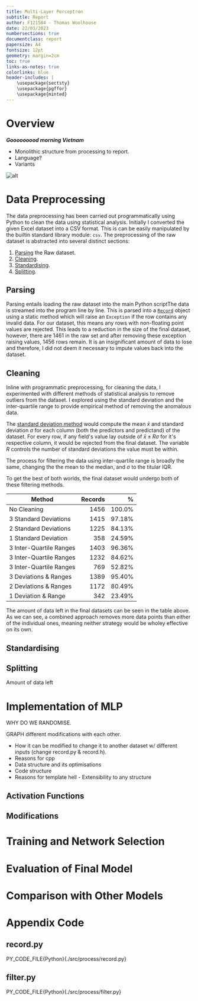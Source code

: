 ```yaml
---
title: Multi-Layer Perceptron
subtitle: Report
author: F121584 - Thomas Woolhouse
date: 22/03/2023
numbersections: true
documentclass: report
papersize: A4
fontsize: 12pt
geometry: margin=2cm
toc: true
links-as-notes: true
colorlinks: blue
header-includes: |
	\usepackage{sectsty}
	\usepackage{pgffor}
	\usepackage{minted}
---
```


# Overview

***Gooooooood morning Vietnam***
- Monolithic structure from processing to report.
- Language?
- Variants

![alt](graph/model/std_dev_3.lin1-9.year_2_1_1.H05.sigmoid.momentum.png)

# Data Preprocessing

The data preprocessing has been carried out programmatically using Python to clean the data using statistical analysis.
Initially I converted the given Excel dataset into a CSV format.
This is can be easily manipulated by the builtin standard library module: `csv`.
The preprocessing of the raw dataset is abstracted into several distinct sections:

1. [Parsing](#parsing) the Raw dataset.
2. [Cleaning](#cleaning).
3. [Standardising](#standardising).
4. [Splitting](#splitting).

## Parsing

Parsing entails loading the raw dataset into the main Python scriptThe data is streamed into the program line by line.
This is parsed into a [`Record`](#recordpy) object using a static method which will raise an `Exception` if the row contains any invalid data.
For our dataset, this means any rows with non-floating point values are rejected.
This leads to a reduction in the size of the final dataset, however, there are 1461 in the raw set and after removing these exception raising values, 1456 rows remain.
It is an insignificant amount of data to lose and therefore, I did not deem it necessary to impute values back into the dataset.

## Cleaning

Inline with programmatic preprocessing, for cleaning the data, I experimented with different methods of statistical analysis to remove outliers from the dataset.
I explored using the standard deviation and the inter-quartile range to provide empirical method of removing the anomalous data.

The [standard deviation method](#filterpy) would compute the mean $\bar{x}$ and standard deviation $\sigma$ for each column (both the predictors and predictand) of the dataset.
For every row, if any field's value lay outside of $\bar{x} \pm R\sigma$ for it's respective column, it would be rejected from the final dataset.
The variable $R$ controls the number of standard deviations the value must be within.

The process for filtering the data using inter-quartile range is broadly the same, changing the the mean to the median, and $\sigma$ to the titular IQR.

To get the best of both worlds, the final dataset would undergo both of these filtering methods.

| Method                  | Records |      % |
| ----------------------- | ------: | -----: |
| No Cleaning             |    1456 | 100.0% |
| 3 Standard Deviations   |    1415 | 97.18% |
| 2 Standard Deviations   |    1225 | 84.13% |
| 1 Standard Deviation    |     358 | 24.59% |
| 3 Inter-Quartile Ranges |    1403 | 96.36% |
| 3 Inter-Quartile Ranges |    1232 | 84.62% |
| 3 Inter-Quartile Ranges |     769 | 52.82% |
| 3 Deviations & Ranges   |    1389 | 95.40% |
| 2 Deviations & Ranges   |    1172 | 80.49% |
| 1 Deviation & Range     |     342 | 23.49% |

The amount of data left in the final datasets can be seen in the table above.
As we can see, a combined approach removes more data points than either of the individual ones, meaning neither strategy would be wholey effective on its own.

## Standardising

## Splitting

Amount of data left

# Implementation of MLP

WHY DO WE RANDOMISE.

GRAPH different modifications with each other.

- How it can be modified to change it to another dataset w/ different inputs (change record.py & record.h).
- Reasons for cpp
- Data structure and its optimisations
- Code structure
- Reasons for template hell - Extensibility to any structure

## Activation Functions

## Modifications

# Training and Network Selection

# Evaluation of Final Model

# Comparison with Other Models

# Appendix Code

## record.py

PY_CODE_FILE{Python}{./src/process/record.py}

## filter.py

PY_CODE_FILE{Python}{./src/process/filter.py}
